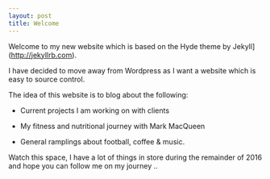 ```yaml
---
layout: post
title: Welcome
---
```


Welcome to my new website which is based on the Hyde theme by Jekyll](http://jekyllrb.com).

I have decided to move away from Wordpress as I want a website which is easy to source control.

The idea of this website is to blog about the following:

* Current projects I am working on with clients

* My fitness and nutritional journey with Mark MacQueen

* General ramplings about football, coffee & music.


Watch this space, I have a lot of things in store during the remainder of 2016 and hope you can follow me on my journey ..
